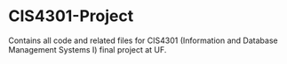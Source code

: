 # CIS4301-Project
Contains all code and related files for CIS4301 (Information and Database Management Systems I) final project at UF.
